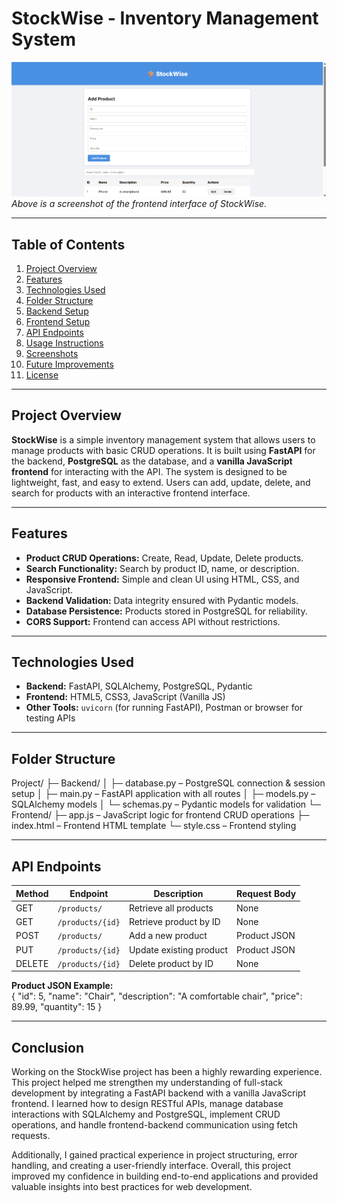 # StockWise - Inventory Management System

![Frontend Screenshot](ProjectScreenshot.png)  
*Above is a screenshot of the frontend interface of StockWise.*

---

## Table of Contents
1. [Project Overview](#project-overview)  
2. [Features](#features)  
3. [Technologies Used](#technologies-used)  
4. [Folder Structure](#folder-structure)  
5. [Backend Setup](#backend-setup)  
6. [Frontend Setup](#frontend-setup)  
7. [API Endpoints](#api-endpoints)  
8. [Usage Instructions](#usage-instructions)  
9. [Screenshots](#screenshots)  
10. [Future Improvements](#future-improvements)  
11. [License](#license)  

---

## Project Overview
**StockWise** is a simple inventory management system that allows users to manage products with basic CRUD operations. It is built using **FastAPI** for the backend, **PostgreSQL** as the database, and a **vanilla JavaScript frontend** for interacting with the API. The system is designed to be lightweight, fast, and easy to extend. Users can add, update, delete, and search for products with an interactive frontend interface.

---

## Features
- **Product CRUD Operations:** Create, Read, Update, Delete products.  
- **Search Functionality:** Search by product ID, name, or description.  
- **Responsive Frontend:** Simple and clean UI using HTML, CSS, and JavaScript.  
- **Backend Validation:** Data integrity ensured with Pydantic models.  
- **Database Persistence:** Products stored in PostgreSQL for reliability.  
- **CORS Support:** Frontend can access API without restrictions.

---

## Technologies Used
- **Backend:** FastAPI, SQLAlchemy, PostgreSQL, Pydantic  
- **Frontend:** HTML5, CSS3, JavaScript (Vanilla JS)  
- **Other Tools:** `uvicorn` (for running FastAPI), Postman or browser for testing APIs

---

## Folder Structure

Project/
├─ Backend/
│  ├─ database.py      – PostgreSQL connection & session setup
│  ├─ main.py          – FastAPI application with all routes
│  ├─ models.py        – SQLAlchemy models
│  └─ schemas.py       – Pydantic models for validation
└─ Frontend/
   ├─ app.js           – JavaScript logic for frontend CRUD operations
   ├─ index.html       – Frontend HTML template
   └─ style.css        – Frontend styling


---

## API Endpoints
| Method | Endpoint               | Description                        | Request Body |
|--------|-----------------------|------------------------------------|--------------|
| GET    | `/products/`          | Retrieve all products              | None         |
| GET    | `/products/{id}`      | Retrieve product by ID             | None         |
| POST   | `/products/`          | Add a new product                  | Product JSON |
| PUT    | `/products/{id}`      | Update existing product            | Product JSON |
| DELETE | `/products/{id}`      | Delete product by ID               | None         |

**Product JSON Example:**  
{
"id": 5,
"name": "Chair",
"description": "A comfortable chair",
"price": 89.99,
"quantity": 15
}

---
## Conclusion
Working on the StockWise project has been a highly rewarding experience. This project helped me strengthen my understanding of full-stack development by integrating a FastAPI backend with a vanilla JavaScript frontend. I learned how to design RESTful APIs, manage database interactions with SQLAlchemy and PostgreSQL, implement CRUD operations, and handle frontend-backend communication using fetch requests.  

Additionally, I gained practical experience in project structuring, error handling, and creating a user-friendly interface. Overall, this project improved my confidence in building end-to-end applications and provided valuable insights into best practices for web development.
